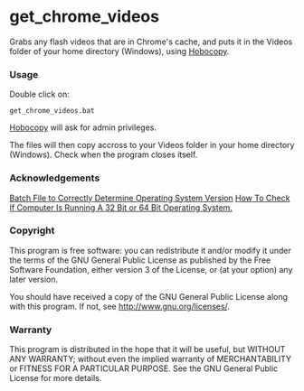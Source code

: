 get_chrome_videos
========

Grabs any flash videos that are in Chrome's cache, and puts it in the Videos folder of your home directory (Windows), using [Hobocopy](https://github.com/candera/hobocopy).

### Usage ###

Double click on:
	
	get_chrome_videos.bat

[Hobocopy](https://github.com/candera/hobocopy) will ask for admin privileges.

The files will then copy accross to your Videos folder in your home directory (Windows). Check when the program closes itself.

### Acknowledgements ###

[Batch File to Correctly Determine Operating System Version](http://malektips.com/xp_dos_0025.html)
[How To Check If Computer Is Running A 32 Bit or 64 Bit Operating System.](http://support.microsoft.com/kb/556009)

### Copyright ###

This program is free software: you can redistribute it and/or modify it under the terms of the GNU General Public License as published by the Free Software Foundation, either version 3 of the License, or (at your option) any later version.

You should have received a copy of the GNU General Public License along with this program. If not, see http://www.gnu.org/licenses/.

### Warranty ###

This program is distributed in the hope that it will be useful, but WITHOUT ANY WARRANTY; without even the implied warranty of MERCHANTABILITY or FITNESS FOR A PARTICULAR PURPOSE. See the GNU General Public License for more details.